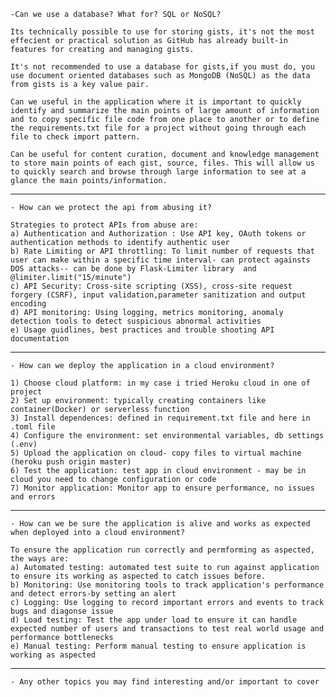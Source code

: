     -Can we use a database? What for? SQL or NoSQL?

    Its technically possible to use for storing gists, it's not the most effecient or practical solution as GitHub has already built-in features for creating and managing gists.

    It's not recommended to use a database for gists,if you must do, you use document oriented databases such as MongoDB (NoSQL) as the data from gists is a key value pair.

    Can we useful in the application where it is important to quickly identify and summarize the main points of large amount of information and to copy specific file code from one place to another or to define the requirements.txt file for a project without going through each file to check import pattern.

    Can be useful for content curation, document and knowledge management to store main points of each gist, source, files. This will allow us to quickly search and browse through large information to see at a glance the main points/information.

----------------------------------------------------------------------------------------------------------------------------------------
    - How can we protect the api from abusing it?

    Strategies to protect APIs from abuse are:
    a) Authentication and Authorization : Use API key, OAuth tokens or authentication methods to identify authentic user
    b) Rate Limiting or API throttling: To limit number of requests that user can make within a specific time interval- can protect againsts DOS attacks-- can be done by Flask-Limiter library  and @limiter.limit("15/minute")
    c) API Security: Cross-site scripting (XSS), cross-site request forgery (CSRF), input validation,parameter sanitization and output encoding
    d) API monitoring: Using logging, metrics monitoring, anomaly detection tools to detect suspicious abnormal activities
    e) Usage guidlines, best practices and trouble shooting API documentation

---------------------------------------------------------------------------------------------------------------------------------------
    - How can we deploy the application in a cloud environment?

    1) Choose cloud platform: in my case i tried Heroku cloud in one of project
    2) Set up environment: typically creating containers like container(Docker) or serverless function
    3) Install dependences: defined in requirement.txt file and here in .toml file
    4) Configure the environment: set environmental variables, db settings (.env)
    5) Upload the application on cloud- copy files to virtual machine (heroku push origin master)
    6) Test the application: test app in cloud environment - may be in cloud you need to change configuration or code
    7) Monitor application: Monitor app to ensure performance, no issues and errors

----------------------------------------------------------------------------------------------------------------------------------------
    - How can we be sure the application is alive and works as expected when deployed into a cloud environment?

    To ensure the application run correctly and permforming as aspected, the ways are:
    a) Automated testing: automated test suite to run against application to ensure its working as aspected to catch issues before.
    b) Monitoring: Use monitoring tools to track application's performance and detect errors-by setting an alert 
    c) Logging: Use logging to record important errors and events to track bugs and diagonse issue
    d) Load testing: Test the app under load to ensure it can handle expected number of users and transactions to test real world usage and performance bottlenecks
    e) Manual testing: Perform manual testing to ensure application is working as aspected

----------------------------------------------------------------------------------------------------------------------------------------
    - Any other topics you may find interesting and/or important to cover